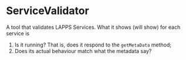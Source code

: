 # ServiceValidator

A tool that validates LAPPS Services. What it shows (will show) for each service is

1. Is it running? That is, does it respond to the `getMetaData` method;
2. Does its actual behaviour match what the metadata say?
